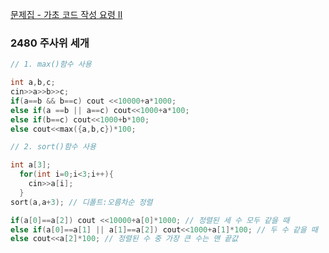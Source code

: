 [문제집 - 가초 코드 작성 요령 II](https://github.com/encrypted-def/basic-algo-lecture/blob/master/workbook/0x02.md)

### 2480 주사위 세개
```c++
// 1. max()함수 사용

int a,b,c;
cin>>a>>b>>c;
if(a==b && b==c) cout <<10000+a*1000;
else if(a ==b || a==c) cout<<1000+a*100;
else if(b==c) cout<<1000+b*100;
else cout<<max({a,b,c})*100;
```
```c++
// 2. sort()함수 사용

int a[3];
  for(int i=0;i<3;i++){
    cin>>a[i];
  }
sort(a,a+3); // 디폴트:오름차순 정렬

if(a[0]==a[2]) cout <<10000+a[0]*1000; // 정렬된 세 수 모두 같을 때
else if(a[0]==a[1] || a[1]==a[2]) cout<<1000+a[1]*100; // 두 수 같을 때
else cout<<a[2]*100; // 정렬된 수 중 가장 큰 수는 맨 끝값
```
